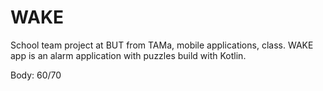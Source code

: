# WAKE

School team project at BUT from TAMa, mobile applications, class. WAKE app is an alarm application with puzzles build with Kotlin.

Body: 60/70
